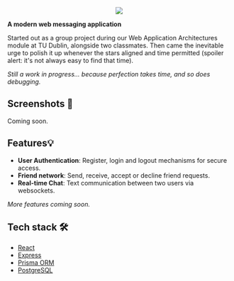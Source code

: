 <p align="center">
    <img src="assets/repo_banner.svg"/>
</p>

**A modern web messaging application**

Started out as a group project during our Web Application Architectures module at TU Dublin, alongside two classmates. Then came the inevitable urge to polish it up whenever the stars aligned and time permitted (spoiler alert: it's not always easy to find that time).

_Still a work in progress... because perfection takes time, and so does debugging._

## Screenshots 📸

Coming soon.

## Features💡

- **User Authentication**: Register, login and logout mechanisms for secure access.
- **Friend network**: Send, receive, accept or decline friend requests.
- **Real-time Chat**: Text communication between two users via websockets.

_More features coming soon._

## Tech stack 🛠️

- [React](https://react.dev/)
- [Express](https://expressjs.com/)
- [Prisma ORM](https://www.prisma.io/)
- [PostgreSQL](https://www.postgresql.org/)
